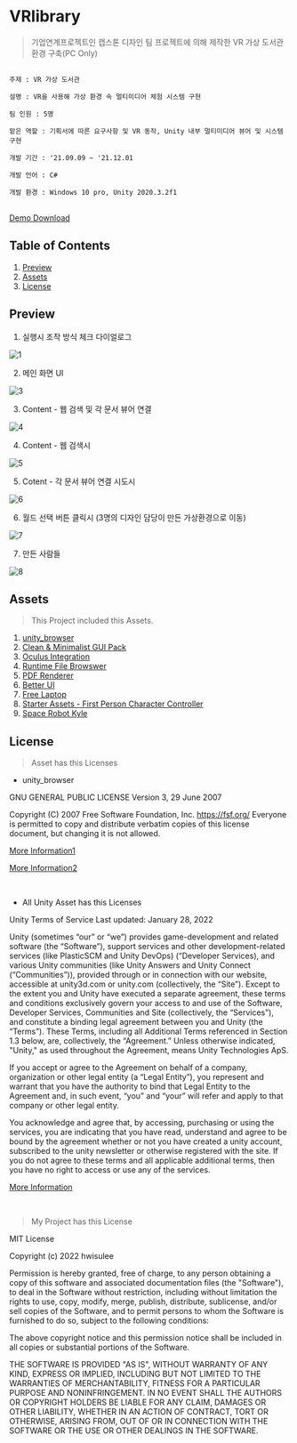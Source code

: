 # VRlibrary
>기업연계프로젝트인 캡스톤 디자인 팀 프로젝트에 의해 제작한 VR 가상 도서관 환경 구축(PC Only)

<pre>
<code>
주제 : VR 가상 도서관</br>
설명 : VR을 사용해 가상 환경 속 멀티미디어 체험 시스템 구현</br>
팀 인원 : 5명</br>
맡은 역할 : 기획서에 따른 요구사항 및 VR 동작, Unity 내부 멀티미디어 뷰어 및 시스템 구현</br>
개발 기간 : '21.09.09 ~ '21.12.01</br>
개발 언어 : C#</br>
개발 환경 : Windows 10 pro, Unity 2020.3.2f1
</code>
</pre>

[Demo Download](https://drive.google.com/file/d/1QBl6_fYThlSQgi4UvD8zUrjZm593Ac30/view?usp=sharing)

## Table of Contents
1. [Preview](#preview)
2. [Assets](#assets)
3. [License](#license)

<h2 id="preview">Preview</h2>

1. 실행시 조작 방식 체크 다이얼로그

![1](https://user-images.githubusercontent.com/62528282/169640669-d232f958-175a-4af3-a60f-44272462ee64.JPG)

2. 메인 화면 UI

![3](https://user-images.githubusercontent.com/62528282/169640673-ab8b6aa8-967a-4342-b172-4fd1e26ce626.JPG)

3. Content - 웹 검색 및 각 문서 뷰어 연결

![4](https://user-images.githubusercontent.com/62528282/169640675-8090724d-abe8-4fc4-aa9f-e8a3704dbc38.JPG)

4. Content - 웹 검색시

![5](https://user-images.githubusercontent.com/62528282/169640676-b7bdbf86-4c63-4363-b16f-adfb70f053da.JPG)

5. Cotent - 각 문서 뷰어 연결 시도시

![6](https://user-images.githubusercontent.com/62528282/169640678-f72574c7-7989-4793-97e7-7a42863098e9.JPG)

6. 월드 선택 버튼 클릭시 (3명의 디자인 담당이 만든 가상환경으로 이동)

![7](https://user-images.githubusercontent.com/62528282/169640679-406b9283-f967-41ea-8c7d-efe9820cfe45.JPG)

7. 만든 사람들

![8](https://user-images.githubusercontent.com/62528282/169640680-cf797531-5970-4309-bd85-92a5db8c2ad0.JPG)

<h2 id="assets">Assets</h2>

>This Project included this Assets.

1. [unity_browser](https://github.com/tunerok/unity_browser)
2. [Clean & Minimalist GUI Pack](https://assetstore.unity.com/packages/2d/gui/clean-minimalist-gui-pack-75123)
3. [Oculus Integration](https://assetstore.unity.com/packages/tools/integration/oculus-integration-82022)
4. [Runtime File Browswer](https://assetstore.unity.com/packages/tools/gui/runtime-file-browser-113006)
5. [PDF Renderer](https://assetstore.unity.com/packages/tools/gui/pdf-renderer-32815)
6. [Better UI](https://assetstore.unity.com/packages/tools/gui/better-ui-79031)
7. [Free Laptop](https://assetstore.unity.com/packages/3d/props/electronics/free-laptop-90315)
8. [Starter Assets - First Person Character Controller](https://assetstore.unity.com/packages/essentials/starter-assets-first-person-character-controller-196525)
9. [Space Robot Kyle](https://assetstore.unity.com/packages/3d/characters/robots/space-robot-kyle-4696)

<h2 id="license">License</h2>

>Asset has this Licenses

- unity_browser

GNU GENERAL PUBLIC LICENSE
Version 3, 29 June 2007

Copyright (C) 2007 Free Software Foundation, Inc. <https://fsf.org/>
Everyone is permitted to copy and distribute verbatim copies
of this license document, but changing it is not allowed.

[More Information1](https://github.com/tunerok/unity_browser)

[More Information2](https://github.com/tunerok/unity_browser/blob/master/LICENSE)

<br>

- All Unity Asset has this Licenses

Unity Terms of Service
Last updated: January 28, 2022

Unity (sometimes “our” or “we”) provides game-development and related software (the “Software”), support services and other development-related services (like PlasticSCM and Unity DevOps) (“Developer Services), and various Unity communities (like Unity Answers and Unity Connect (“Communities”)), provided through or in connection with our website, accessible at unity3d.com or unity.com (collectively, the “Site”). Except to the extent you and Unity have executed a separate agreement, these terms and conditions exclusively govern your access to and use of the Software, Developer Services, Communities and Site (collectively, the “Services”), and constitute a binding legal agreement between you and Unity (the “Terms”).  These Terms, including all Additional Terms referenced in Section 1.3 below, are, collectively, the “Agreement.” Unless otherwise indicated, "Unity," as used throughout the Agreement, means Unity Technologies ApS.

If you accept or agree to the Agreement on behalf of a company, organization or other legal entity (a “Legal Entity”), you represent and warrant that you have the authority to bind that Legal Entity to the Agreement and, in such event, “you” and “your” will refer and apply to that company or other legal entity.

You acknowledge and agree that, by accessing, purchasing or using the services, you are indicating that you have read, understand and agree to be bound by the agreement whether or not you have created a unity account, subscribed to the unity newsletter or otherwise registered with the site. If you do not agree to these terms and all applicable additional terms, then you have no right to access or use any of the services.

[More Information](https://unity3d.com/kr/legal/terms-of-service)

<br>

>My Project has this License

MIT License

Copyright (c) 2022 hwisulee

Permission is hereby granted, free of charge, to any person obtaining a copy
of this software and associated documentation files (the "Software"), to deal
in the Software without restriction, including without limitation the rights
to use, copy, modify, merge, publish, distribute, sublicense, and/or sell
copies of the Software, and to permit persons to whom the Software is
furnished to do so, subject to the following conditions:

The above copyright notice and this permission notice shall be included in all
copies or substantial portions of the Software.

THE SOFTWARE IS PROVIDED "AS IS", WITHOUT WARRANTY OF ANY KIND, EXPRESS OR
IMPLIED, INCLUDING BUT NOT LIMITED TO THE WARRANTIES OF MERCHANTABILITY,
FITNESS FOR A PARTICULAR PURPOSE AND NONINFRINGEMENT. IN NO EVENT SHALL THE
AUTHORS OR COPYRIGHT HOLDERS BE LIABLE FOR ANY CLAIM, DAMAGES OR OTHER
LIABILITY, WHETHER IN AN ACTION OF CONTRACT, TORT OR OTHERWISE, ARISING FROM,
OUT OF OR IN CONNECTION WITH THE SOFTWARE OR THE USE OR OTHER DEALINGS IN THE
SOFTWARE.
